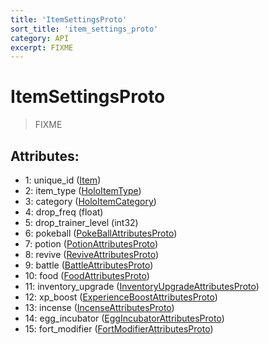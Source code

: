 ```yaml
---
title: 'ItemSettingsProto'
sort_title: 'item_settings_proto'
category: API
excerpt: FIXME
---
```


# ItemSettingsProto

> FIXME

## Attributes:

- 1: unique_id ([Item](../../enums/Item/))
- 2: item_type ([HoloItemType](../../enums/HoloItemType/))
- 3: category ([HoloItemCategory](../../enums/HoloItemCategory/))
- 4: drop_freq (float)
- 5: drop_trainer_level (int32)
- 6: pokeball ([PokeBallAttributesProto](../PokeBallAttributesProto/))
- 7: potion ([PotionAttributesProto](../PotionAttributesProto/))
- 8: revive ([ReviveAttributesProto](../ReviveAttributesProto/))
- 9: battle ([BattleAttributesProto](../BattleAttributesProto/))
- 10: food ([FoodAttributesProto](../FoodAttributesProto/))
- 11: inventory_upgrade ([InventoryUpgradeAttributesProto](../InventoryUpgradeAttributesProto/))
- 12: xp_boost ([ExperienceBoostAttributesProto](../ExperienceBoostAttributesProto/))
- 13: incense ([IncenseAttributesProto](../IncenseAttributesProto/))
- 14: egg_incubator ([EggIncubatorAttributesProto](../EggIncubatorAttributesProto/))
- 15: fort_modifier ([FortModifierAttributesProto](../FortModifierAttributesProto/))

